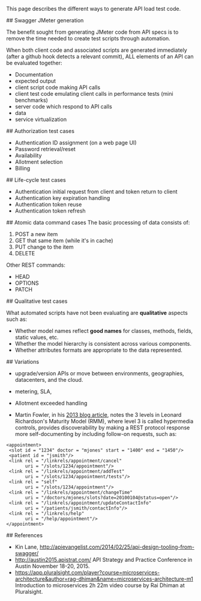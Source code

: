 This page describes the different ways to generate API load test code.


<a name="SwaggerJMeterGen">
## Swagger JMeter generation</a>

The benefit sought from generating JMeter code from API specs
is to remove the time needed to create test scripts through automation.

When both client code and associated scripts are generated immediately (after a github hook detects a relevant commit),
ALL elements of an API can be evaluated together:

  * Documentation
  * expected output
  * client script code making API calls
  * client test code emulating client calls in performance tests (mini benchmarks)
  * server code which respond to API calls
  * data
  * service virtualization

<a name="AuthTestCases">
## Authorization test cases</a>

 * Authentication ID assignment (on a web page UI)
 * Password retrieval/reset
 * Availability
 * Allotment selection
 * Billing

<a name="LifeTestCases">
## Life-cycle test cases</a>

 * Authentication initial request from client and token return to client
 * Authentication key expiration handling
 * Authentication token reuse
 * Authentication token refresh

<a name="AtomicRESTCases">
## Atomic data command cases</a>
The basic processing of data consists of:

 1. POST a new item
 2. GET that same item (while it's in cache)
 3. PUT change to the item
 4. DELETE

Other REST commands:

 * HEAD
 * OPTIONS
 * PATCH

<a name="QualitativeTestCases">
## Qualitative test cases</a>

What automated scripts have not been evaluating are <strong>qualitative</strong> aspects such as:

  * Whether model names reflect **good names** for classes, methods, fields, static values, etc.
  * Whether the model hierarchy is consistent across various components.
  * Whether attributes formats are appropriate to the data represented.

<a name="Variations">
## Variations</a>

 * upgrade/version APIs or move between environments, geographies, datacenters, and the cloud.
 * metering, SLA,  
 * Allotment exceeded handling

 * Martin Fowler, in his <a target="_blank" href="http://martinfowler.com/articles/richardsonMaturityModel.html#level3">
 2013 blog article</a>, 
 notes the 3 levels in Leonard Richardson's Maturity Model (RMM),
 where level 3 is called hypermedia controls, provides discoverability by
 making a REST protocol response more self-documenting by including follow-on requests, such as:

 ```
 <appointment>
  <slot id = "1234" doctor = "mjones" start = "1400" end = "1450"/>
  <patient id = "jsmith"/>
  <link rel = "/linkrels/appointment/cancel"
        uri = "/slots/1234/appointment"/>
  <link rel = "/linkrels/appointment/addTest"
        uri = "/slots/1234/appointment/tests"/>
  <link rel = "self"
        uri = "/slots/1234/appointment"/>
  <link rel = "/linkrels/appointment/changeTime"
        uri = "/doctors/mjones/slots?date=20100104@status=open"/>
  <link rel = "/linkrels/appointment/updateContactInfo"
        uri = "/patients/jsmith/contactInfo"/>
  <link rel = "/linkrels/help"
        uri = "/help/appointment"/>
</appointment>
 ```

<a name="Resources">
## References</a>

* Kin Lane, http://apievangelist.com/2014/02/25/api-design-tooling-from-swagger/
* http://austin2015.apistrat.com/  API Strategy and Practice Conference in Austin November 18-20, 2015.
* https://app.pluralsight.com/player?course=microservices-architecture&author=rag-dhiman&name=microservices-architecture-m1
  Introduction to microservices 2h 22m video course by Rai Dhiman at Pluralsight.
